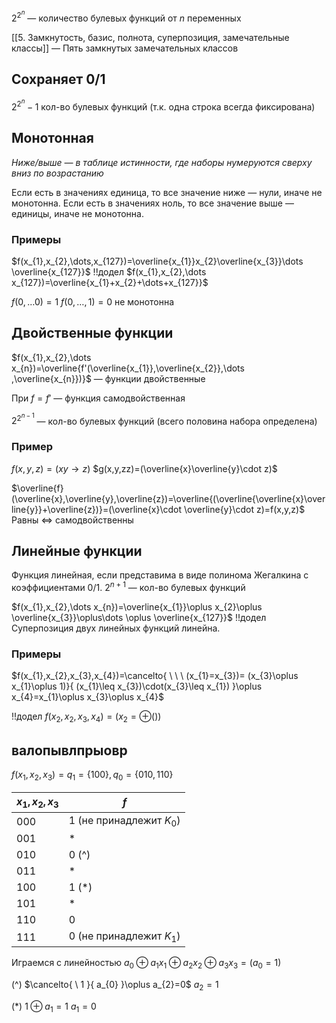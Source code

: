 $2^{2^{n}}$ — количество булевых функций от $n$ переменных

[[5. Замкнутость, базис, полнота, суперпозиция, замечательные классы]] — Пять замкнутых замечательных классов
## Сохраняет 0/1

$2^{2^{n}}-1$ кол-во булевых функций (т.к. одна строка всегда фиксирована)

## Монотонная

_Ниже/выше — в таблице истинности, где наборы нумеруются сверху вниз по возрастанию_

Если есть в значениях единица, то все значение ниже — нули, иначе не монотонна.
Если есть в значениях ноль, то все значение выше — единицы, иначе не монотонна.

### Примеры
$f(x_{1},x_{2},\dots,x_{127})=\overline{x_{1}}x_{2}\overline{x_{3}}\dots \overline{x_{127}}$
!!додел
$f(x_{1},x_{2},\dots x_{127})=\overline{x_{1}+x_{2}+\dots+x_{127}}$

$f(0,\dots0)=1$
$f(0,\dots,1)=0$
не монотонна

## Двойственные функции

$f(x_{1},x_{2},\dots x_{n})=\overline{f'(\overline{x_{1}},\overline{x_{2}},\dots ,\overline{x_{n}})}$ — функции двойственные

При $f=f'$ — функция самодвойственная

$2^{2^{n-1}}$ — кол-во булевых функций (всего половина набора определена)
### Пример

$f(x,y,z)=(xy\to z)$
$g(x,y,zz)=(\overline{x}\overline{y}\cdot z)$

$\overline{f}(\overline{x},\overline{y},\overline{z})=\overline{(\overline{\overline{x}\overline{y}}+\overline{z})}=(\overline{x}\cdot \overline{y}\cdot z)=f(x,y,z)$
Равны $\Longleftrightarrow$ самодвойственны

## Линейные функции

Функция линейная, если представима в виде полинома Жегалкина с коэффициентами 0/1.
$2^{n+1}$ — кол-во булевых функций

$f(x_{1},x_{2},\dots x_{n})=\overline{x_{1}}\oplus x_{2}\oplus \overline{x_{3}}\oplus\dots \oplus \overline{x_{127}}$
!!додел
Суперпозиция двух линейных функций линейна.

### Примеры
$f(x_{1},x_{2},x_{3},x_{4})=\cancelto{ \ \ \ (x_{1}=x_{3})= (x_{3}\oplus x_{1}\oplus 1)}{ (x_{1}\leq x_{3})\cdot(x_{3}\leq x_{1}) }\oplus x_{4}=x_{1}\oplus x_{3}\oplus x_{4}$

!!додел
$f(x_{2},x_{2},x_{3},x_{4})=(x_{2}=\oplus())$




## валопывлпрыовр

$f(x_{1},x_{2},x_{3})=q_{1}=\{ 100 \},q_{0}=\{ 010,110 \}$

| $x_{1},x_{2},x_{3}$ | $f$                        |
| ------------------- | -------------------------- |
| 000                 | 1 (не принадлежит $K_{0}$) |
| 001                 | \*                         |
| 010                 | 0 (^)                      |
| 011                 | \*                         |
| 100                 | 1 (\*)                     |
| 101                 | \*                         |
| 110                 | 0                          |
| 111                 | 0 (не принадлежит $K_{1}$) |
Играемся с линейностью
$a_{0}\oplus a_{1}x_{1}\oplus a_{2}x_{2}\oplus a_{3}x_{3}=(a_{0}=1)$

(^) $\cancelto{ \ 1 }{ a_{0} }\oplus a_{2}=0$
$a_{2}=1$

(\*) $1\oplus a_{1}=1$
$a_{1}=0$

